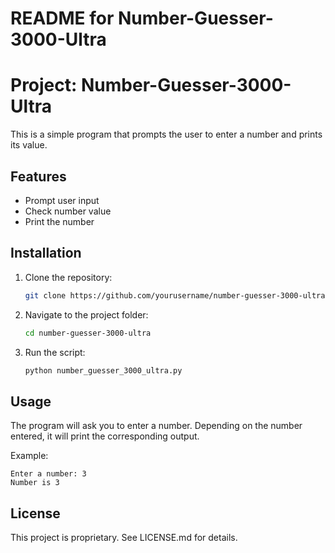 # README for Number-Guesser-3000-Ultra

# Project: Number-Guesser-3000-Ultra

This is a simple program that prompts the user to enter a number and prints its value.

## Features

- Prompt user input
- Check number value
- Print the number 

## Installation

1. Clone the repository:
   ```bash
   git clone https://github.com/yourusername/number-guesser-3000-ultra.git
   ```
2. Navigate to the project folder:
   ```bash
   cd number-guesser-3000-ultra
   ```
3. Run the script:
   ```bash
   python number_guesser_3000_ultra.py
   ```

## Usage

The program will ask you to enter a number. Depending on the number entered, it will print the corresponding output.

Example:
```
Enter a number: 3
Number is 3
```

## License

This project is proprietary. See LICENSE.md for details.
